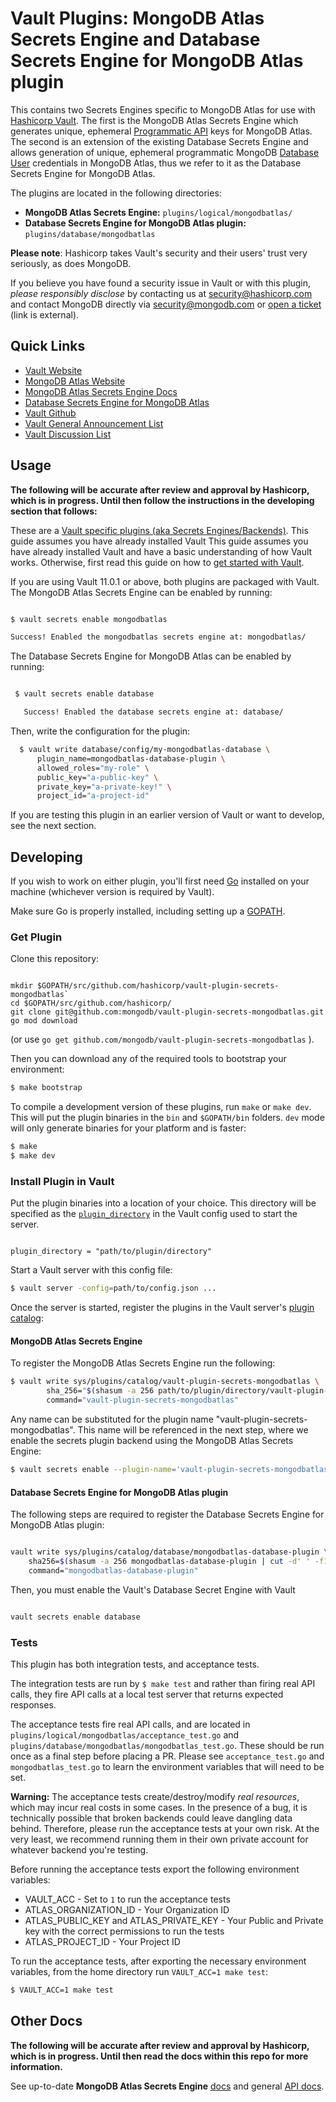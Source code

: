 # Vault Plugins: MongoDB Atlas Secrets Engine and Database Secrets Engine for MongoDB Atlas plugin

This contains two Secrets Engines specific to MongoDB Atlas for use with [Hashicorp Vault](https://github.com/hashicorp/vault).
The first is the MongoDB Atlas Secrets Engine which generates unique, ephemeral [Programmatic API](https://docs.atlas.mongodb.com/reference/api/apiKeys/) keys for MongoDB Atlas.
The second is an extension of the existing Database Secrets Engine and allows generation of unique, ephemeral
programmatic MongoDB [Database User](https://docs.atlas.mongodb.com/reference/api/database-users/) credentials in MongoDB Atlas, thus we refer to it as the Database Secrets
Engine for MongoDB Atlas.

The plugins are located in the following directories:
  - **MongoDB Atlas Secrets Engine:** `plugins/logical/mongodbatlas/`
  - **Database Secrets Engine for MongoDB Atlas plugin:** `plugins/database/mongodbatlas`

**Please note**: Hashicorp takes Vault's security and their users' trust very seriously, as does MongoDB.

If you believe you have found a security issue in Vault or with this plugin, _please responsibly disclose_ by
contacting us at [security@hashicorp.com](mailto:security@hashicorp.com) and contact MongoDB
directly via [security@mongodb.com](mailto:security@mongodb.com) or
[open a ticket](https://jira.mongodb.org/plugins/servlet/samlsso?redirectTo=%2Fbrowse%2FSECURITY) (link is external).

## Quick Links
- [Vault Website](https://www.vaultproject.io)
- [MongoDB Atlas Website](https://www.mongodb.com/cloud/atlas)
- [MongoDB Atlas Secrets Engine Docs](https://www.vaultproject.io/docs/secrets/mongodbatlas/index.html)
- [Database Secrets Engine for MongoDB Atlas](https://www.vaultproject.io/docs/secrets/databases/mongodbatlas.html)
- [Vault Github](https://www.github.com/hashicorp/vault)
- [Vault General Announcement List](https://groups.google.com/forum/#!forum/hashicorp-announce)
- [Vault Discussion List](https://groups.google.com/forum/#!forum/vault-tool)


## Usage

**The following will be accurate after review and approval by Hashicorp, which is in progress. Until then follow the instructions in the developing section that follows:**

These are a [Vault specific plugins (aka Secrets Engines/Backends)](https://www.vaultproject.io/docs/internals/plugins.html). This guide assumes you have already installed Vault This guide assumes you have already installed Vault
and have a basic understanding of how Vault works. Otherwise, first read this guide on
how to [get started with Vault](https://www.vaultproject.io/intro/getting-started/install.html).

If you are using Vault 11.0.1 or above, both plugins are packaged with Vault. The MongoDB Atlas Secrets Engine can be enabled by running:


 ```sh

 $ vault secrets enable mongodbatlas

 Success! Enabled the mongodbatlas secrets engine at: mongodbatlas/

 ```

The Database Secrets Engine for MongoDB Atlas can be enabled by running:

 ```sh

  $ vault secrets enable database

    Success! Enabled the database secrets engine at: database/

```

Then, write the configuration for the plugin:

```sh
  $ vault write database/config/my-mongodbatlas-database \
      plugin_name=mongodbatlas-database-plugin \
      allowed_roles="my-role" \
      public_key="a-public-key" \
      private_key="a-private-key!" \
      project_id="a-project-id"

 ```

 If you are testing this plugin in an earlier version of Vault or
 want to develop, see the next section.

## Developing

If you wish to work on either plugin, you'll first need [Go](https://www.golang.org)
installed on your machine (whichever version is required by Vault).

Make sure Go is properly installed, including setting up a [GOPATH](https://golang.org/doc/code.html#GOPATH).

### Get Plugin

Clone this repository:

```

mkdir $GOPATH/src/github.com/hashicorp/vault-plugin-secrets-mongodbatlas`
cd $GOPATH/src/github.com/hashicorp/
git clone git@github.com:mongodb/vault-plugin-secrets-mongodbatlas.git
go mod download

```
(or use `go get github.com/mongodb/vault-plugin-secrets-mongodbatlas` ).

Then you can download any of the required tools to bootstrap your environment:

```sh
$ make bootstrap
```

To compile a development version of these plugins, run `make` or `make dev`.
This will put the plugin binaries in the `bin` and `$GOPATH/bin` folders. `dev`
mode will only generate binaries for your platform and is faster:

```sh
$ make
$ make dev
```

### Install Plugin in Vault

Put the plugin binaries into a location of your choice. This directory
will be specified as the [`plugin_directory`](https://www.vaultproject.io/docs/configuration/index.html#plugin_directory)
in the Vault config used to start the server.

```hcl

plugin_directory = "path/to/plugin/directory"

```

Start a Vault server with this config file:
```sh
$ vault server -config=path/to/config.json ...
```

Once the server is started, register the plugins in the Vault server's [plugin catalog](https://www.vaultproject.io/docs/internals/plugins.html#plugin-catalog):

#### MongoDB Atlas Secrets Engine

To register the MongoDB Atlas Secrets Engine run the following:

```sh
$ vault write sys/plugins/catalog/vault-plugin-secrets-mongodbatlas \
        sha_256="$(shasum -a 256 path/to/plugin/directory/vault-plugin-secrets-mongodbatlas | cut -d " " -f1)" \
        command="vault-plugin-secrets-mongodbatlas"
```

Any name can be substituted for the plugin name "vault-plugin-secrets-mongodbatlas". This
name will be referenced in the next step, where we enable the secrets
plugin backend using the MongoDB Atlas Secrets Engine:

```sh
$ vault secrets enable --plugin-name='vault-plugin-secrets-mongodbatlas' --path="vault-plugin-secrets-mongodbatlas" plugin

```

#### Database Secrets Engine for MongoDB Atlas plugin

The following steps are required to register the Database Secrets Engine for MongoDB Atlas plugin:

```sh

vault write sys/plugins/catalog/database/mongodbatlas-database-plugin \
    sha256=$(shasum -a 256 mongodbatlas-database-plugin | cut -d' ' -f1) \
    command="mongodbatlas-database-plugin"

```

Then, you must enable the Vault's Database Secret Engine with Vault

```sh

vault secrets enable database

```

### Tests

This plugin has both integration tests, and acceptance tests.

The integration tests are run by `$ make test` and rather than firing real
API calls, they fire API calls at a local test server that returns expected
responses.

The acceptance tests fire real API calls, and are located in `plugins/logical/mongodbatlas/acceptance_test.go`
and `plugins/database/mongodbatlas/mongodbatlas_test.go`. These should be run
once as a final step before placing a PR. Please see `acceptance_test.go` and
`mongodbatlas_test.go` to learn the environment variables that will need to be set.

**Warning:** The acceptance tests create/destroy/modify *real resources*,
which may incur real costs in some cases. In the presence of a bug,
it is technically possible that broken backends could leave dangling
data behind. Therefore, please run the acceptance tests at your own risk.
At the very least, we recommend running them in their own private
account for whatever backend you're testing.

Before running the acceptance tests export the following environment variables:

- VAULT_ACC - Set to `1` to run the acceptance tests
- ATLAS_ORGANIZATION_ID - Your Organization ID
- ATLAS_PUBLIC_KEY and ATLAS_PRIVATE_KEY - Your Public and Private key with the correct permissions to run the tests
- ATLAS_PROJECT_ID - Your Project ID

To run the acceptance tests, after exporting the necessary environment variables,
from the home directory run `VAULT_ACC=1 make test`:

```sh
$ VAULT_ACC=1 make test
```

## Other Docs

**The following will be accurate after review and approval by Hashicorp, which is in progress. Until then read the docs within this repo for more information.**

See up-to-date **MongoDB Atlas Secrets Engine** [docs](https://www.vaultproject.io/docs/secrets/mongodbatlas/index.html)
and general [API docs](https://www.vaultproject.io/api/secret/mongodbatlas/index.html).

